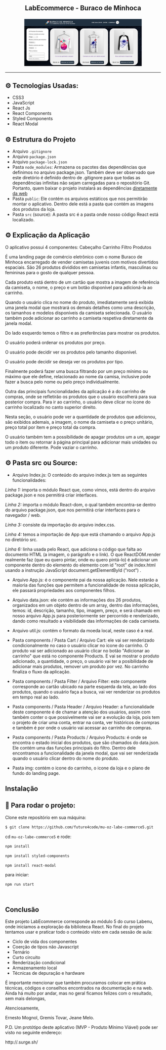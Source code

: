 <h2 align="center">LabEcommerce - Buraco de Minhoca</h2>


<h3 align="center">
  <img alt="LabEcommerce"
    src="https://github.com/future4code/mu-oz-labe-commerce5/blob/master/public/images/principal.png" width="380px"/>
</h3>
<hr/>


## ⚙️ Tecnologias Usadas:
- CSS3
- JavaScript 
- React Js 
- React Components
- Styled Components
- React Modal

## ⚙️ Estrutura do Projeto

- Arquivo `.gitignore`
- Arquivo `package.json`
- Arquivo `package-lock.json`
- Pasta `node_modules`: Armazena os pacotes das dependências que definimos no arquivo package.json. Também deve ser observado que este diretório é definido dentro de .gitignore para que todas as dependências infinitas não sejam carregadas para o repositório Git. Portanto, quem baixar o projeto instalará as dependências [diretamente da web](https://www.npmjs.com/)
- Pasta `public`: Ele contém os arquivos estáticos que nos permitirão montar o aplicativo. Dentro dele está a pasta que contém as imagens dos produtos da loja.
- Pasta `src` (source): A pasta src é a pasta onde nosso código React está localizado.

## ⚙️ Explicação da Aplicação

O aplicativo possui 4 componentes:
Cabeçalho
Carrinho
Filtro
Produtos

É uma landing page de comércio eletrônico com o nome Buraco de Minhoca encarregado de vender camisetas juvenis com motivos divertidos espaciais. São 26 produtos divididos em camisetas infantis, masculinas ou femininas para o gosto de qualquer pessoa.

Cada produto está dentro de um cartão que mostra a imagem de referência da camiseta, o nome, o preço e um botão disponível para adicioná-la ao carrinho.

Quando o usuário clica no nome do produto, imediatamente será exibida uma janela modal que mostrará os demais detalhes como uma descrição, os tamanhos e modelos disponíveis da camiseta selecionada. O usuário também pode adicionar ao carrinho a camiseta respetiva diretamente da janela modal.

Do lado esquerdo temos o filtro e as preferências para mostrar os produtos.

O usuário poderá ordenar os produtos por preço.

O usuário pode decidir ver os produtos pelo tamanho disponível.

O usuário pode decidir se deseja ver os produtos por tipo.

Finalmente poderá fazer uma busca filtrando por um preço mínimo ou máximo que ele define, relacionado ao nome da camisa, inclusive pode fazer a busca pelo nome ou pelo preço individualmente.

Outra das principais funcionalidades da aplicação é a do carrinho de compras, onde se refletirão os produtos que o usuário escolherá para sua posterior compra. Para ir ao carrinho, o usuário deve clicar no ícone do carrinho localizado no canto superior direito.

Nesta seção, o usuário pode ver a quantidade de produtos que adicionou, são exibidos ademais, a imagem, o nome da camiseta e o preço unitário, preço total por item e preço total da compra.

O usuário também tem a possibilidade de apagar produtos um a um, apagar todo o item ou retornar à página principal para adicionar mais unidades ou um produto diferente. Pode vaziar o carrinho.

## ⚙️ Pasta src ou Source:

- Arquivo Index.js:
O conteúdo do arquivo index.js tem as seguintes funcionalidades:

*Linha 1:* importa o módulo React que, como vimos, está  dentro do arquivo package.json e nos permitirá criar interfaces.

*Linha 2:* importa o módulo React-dom, o qual também encontra-se dentro do arquivo package.json, que nos permitirá criar interfaces para o navegador / web.

*Linha 3:* consiste da importação do arquivo index.css.

*Linha 4:* temos a importação de App que está chamando o arquivo App.js no diretório src.

*Linha 6:* linha usada pelo React, que adiciona o código que falta ao documento HTML (a imagem, o parágrafo e o link). O que ReactDOM.render realmente faz (que eu quero pintar, onde eu quero pintá-lo) é adicionar um componente dentro do elemento do elemento com id "root" de index.html usando a instrução JavaScript document.getElementById ("root") .

- Arquivo App.js: é o componente pai da nossa aplicação. Nele estarão a maioria das funções que permitem a funcionalidade de nossa aplicação, ele passará propriedades aos componentes filhos.

- Arquivo data.json: ele contém as informações dos 26 produtos, organizados em um objeto dentro de um array, dentro das informações, temos: id, descrição, tamanho, tipo, imagem, preço, e será chamado em nosso arquivo App.js para posteriormente ser percorrido e renderizado, dando como resultado a visibilidade das informações de cada camiseta.

- Arquivo util.js: contém o formato da moeda local, neste caso é a real.

- Pasta components / Pasta Cart / Arquivo Cart: ele vai ser renderizado condicionalmente no caso o usuário clicar no icone do carrinho. O produto vai ser adicionado ao usuário clicar no botão "Adicionar ao carrinho" que está no componente Products. E vai se mostrar o produto adicionado, a quantidade, o preço, o usuário vai ter a posibilidade de adicionar mais produtos, remover um produto por vez. No carrinho finaliza o fluxo da aplicação.

- Pasta components / Pasta Filter / Arquivo Filter: este componente corresponde ao cartão ubicado na parte esquerda da tela, ao lado dos produtos, quando o usuário faça a busca, vai ver renderizar os produtos em tempo real ao lado.

- Pasta components / Pasta Header / Arquivo Header: a funcionalidade deste componente é de chamar a atenção dos usuários, assim com também conter o que possivelmente vai ser a evolução da loja, pois tem o projeto de criar uma conta, entrar na conta, ver históricos de compras e também é por onde o usuário vai acessar ao carrinho de compras.

- Pasta components / Pasta Products / Arquivo Products: é onde se encontra o estado inicial dos produtos, que são chamados do data.json. Ele contém uma das funções principais do filtro. Dentro dele encontramos a funcionalidade da janela modal, que vai ser renderizada quando o usuário clicar dentro do nome do produto.

- Pasta img: contém o icone do carrinho, o icone da loja e o plano de fundo do landing page.


##  Instalação


## 🏁 Para rodar o projeto:

Clone este repositório em sua máquina:

```bash
$ git clone https://github.com/future4code/mu-oz-labe-commerce5.git
```

cd `mu-oz-labe-commerce5` e rode:

```bash
npm install
```


```bash
npm install styled-components
```


```bash
npm install react-modal
```

para iniciar:

```bash
npm run start
```


<br/>

##  Conclusão

Este projeto LabEcommerce corresponde ao módulo 5 do curso Labenu, onde iniciamos a exploração da biblioteca React.
No final do projeto tentamos usar e praticar todo o conteúdo visto em cada sessão de aula:

- Ciclo de vida dos componentes
- Coerção de tipos não Javascript
- Ternário
- Curto circuito
- Renderização condicional
- Armazenamento local
- Técnicas de depuração e hardware

É importante mencionar que também procuramos colocar em prática técnicas, códigos e conselhos encontrados na documentação e na web. Ainda há muito por andar, mas no geral ficamos felizes com o resultado, sem mais delongas,

Atenciosamente,

Ernesto Mognol, Gremis Tovar, Jeane Melo.


P.D. Um protótipo deste aplicativo (MVP - Produto Mínimo Viável) pode ser visto no seguinte endereço:

http://.surge.sh/
